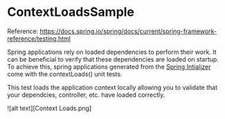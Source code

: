 # ContextLoadsSample

Reference: <https://docs.spring.io/spring/docs/current/spring-framework-reference/testing.html>

Spring applications rely on loaded dependencies to perform their work.  It can be beneficial to verify that these dependencies are loaded on startup.  To achieve this, spring applications generated from the [Spring Intializer](http://start.spring.io) come with the contextLoads() unit tests.

This test loads the application context locally allowing you to validate that your dependcies, controller, etc. have loaded correctly.

![alt text][Context Loads.png]